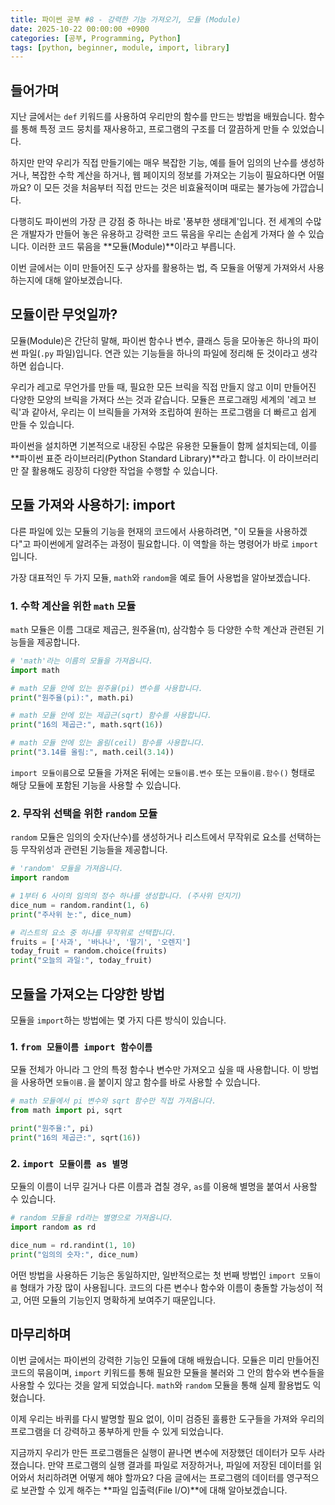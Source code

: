 ```yaml
---
title: 파이썬 공부 #8 - 강력한 기능 가져오기, 모듈 (Module)
date: 2025-10-22 00:00:00 +0900
categories: [공부, Programming, Python]
tags: [python, beginner, module, import, library]
---
```


## 들어가며

지난 글에서는 `def` 키워드를 사용하여 우리만의 함수를 만드는 방법을 배웠습니다. 함수를 통해 특정 코드 뭉치를 재사용하고, 프로그램의 구조를 더 깔끔하게 만들 수 있었습니다.

하지만 만약 우리가 직접 만들기에는 매우 복잡한 기능, 예를 들어 임의의 난수를 생성하거나, 복잡한 수학 계산을 하거나, 웹 페이지의 정보를 가져오는 기능이 필요하다면 어떨까요? 이 모든 것을 처음부터 직접 만드는 것은 비효율적이며 때로는 불가능에 가깝습니다.

다행히도 파이썬의 가장 큰 강점 중 하나는 바로 '풍부한 생태계'입니다. 전 세계의 수많은 개발자가 만들어 놓은 유용하고 강력한 코드 묶음을 우리는 손쉽게 가져다 쓸 수 있습니다. 이러한 코드 묶음을 **모듈(Module)**이라고 부릅니다.

이번 글에서는 이미 만들어진 도구 상자를 활용하는 법, 즉 모듈을 어떻게 가져와서 사용하는지에 대해 알아보겠습니다.

## 모듈이란 무엇일까?

모듈(Module)은 간단히 말해, 파이썬 함수나 변수, 클래스 등을 모아놓은 하나의 파이썬 파일(`.py` 파일)입니다. 연관 있는 기능들을 하나의 파일에 정리해 둔 것이라고 생각하면 쉽습니다.

우리가 레고로 무언가를 만들 때, 필요한 모든 브릭을 직접 만들지 않고 이미 만들어진 다양한 모양의 브릭을 가져다 쓰는 것과 같습니다. 모듈은 프로그래밍 세계의 '레고 브릭'과 같아서, 우리는 이 브릭들을 가져와 조립하여 원하는 프로그램을 더 빠르고 쉽게 만들 수 있습니다.

파이썬을 설치하면 기본적으로 내장된 수많은 유용한 모듈들이 함께 설치되는데, 이를 **파이썬 표준 라이브러리(Python Standard Library)**라고 합니다. 이 라이브러리만 잘 활용해도 굉장히 다양한 작업을 수행할 수 있습니다.

## 모듈 가져와 사용하기: import

다른 파일에 있는 모듈의 기능을 현재의 코드에서 사용하려면, "이 모듈을 사용하겠다"고 파이썬에게 알려주는 과정이 필요합니다. 이 역할을 하는 명령어가 바로 `import`입니다.

가장 대표적인 두 가지 모듈, `math`와 `random`을 예로 들어 사용법을 알아보겠습니다.

### 1. 수학 계산을 위한 `math` 모듈

`math` 모듈은 이름 그대로 제곱근, 원주율(π), 삼각함수 등 다양한 수학 계산과 관련된 기능들을 제공합니다.

```python
# 'math'라는 이름의 모듈을 가져옵니다.
import math

# math 모듈 안에 있는 원주율(pi) 변수를 사용합니다.
print("원주율(pi):", math.pi)

# math 모듈 안에 있는 제곱근(sqrt) 함수를 사용합니다.
print("16의 제곱근:", math.sqrt(16))

# math 모듈 안에 있는 올림(ceil) 함수를 사용합니다.
print("3.14를 올림:", math.ceil(3.14))
```
`import 모듈이름`으로 모듈을 가져온 뒤에는 `모듈이름.변수` 또는 `모듈이름.함수()` 형태로 해당 모듈에 포함된 기능을 사용할 수 있습니다.

### 2. 무작위 선택을 위한 `random` 모듈

`random` 모듈은 임의의 숫자(난수)를 생성하거나 리스트에서 무작위로 요소를 선택하는 등 무작위성과 관련된 기능들을 제공합니다.

```python
# 'random' 모듈을 가져옵니다.
import random

# 1부터 6 사이의 임의의 정수 하나를 생성합니다. (주사위 던지기)
dice_num = random.randint(1, 6)
print("주사위 눈:", dice_num)

# 리스트의 요소 중 하나를 무작위로 선택합니다.
fruits = ['사과', '바나나', '딸기', '오렌지']
today_fruit = random.choice(fruits)
print("오늘의 과일:", today_fruit)
```

## 모듈을 가져오는 다양한 방법

모듈을 `import`하는 방법에는 몇 가지 다른 방식이 있습니다.

### 1. `from 모듈이름 import 함수이름`

모듈 전체가 아니라 그 안의 특정 함수나 변수만 가져오고 싶을 때 사용합니다. 이 방법을 사용하면 `모듈이름.`을 붙이지 않고 함수를 바로 사용할 수 있습니다.

```python
# math 모듈에서 pi 변수와 sqrt 함수만 직접 가져옵니다.
from math import pi, sqrt

print("원주율:", pi)
print("16의 제곱근:", sqrt(16))
```

### 2. `import 모듈이름 as 별명`

모듈의 이름이 너무 길거나 다른 이름과 겹칠 경우, `as`를 이용해 별명을 붙여서 사용할 수 있습니다.

```python
# random 모듈을 rd라는 별명으로 가져옵니다.
import random as rd

dice_num = rd.randint(1, 10)
print("임의의 숫자:", dice_num)
```
어떤 방법을 사용하든 기능은 동일하지만, 일반적으로는 첫 번째 방법인 `import 모듈이름` 형태가 가장 많이 사용됩니다. 코드의 다른 변수나 함수와 이름이 충돌할 가능성이 적고, 어떤 모듈의 기능인지 명확하게 보여주기 때문입니다.

## 마무리하며

이번 글에서는 파이썬의 강력한 기능인 모듈에 대해 배웠습니다. 모듈은 미리 만들어진 코드의 묶음이며, `import` 키워드를 통해 필요한 모듈을 불러와 그 안의 함수와 변수들을 사용할 수 있다는 것을 알게 되었습니다. `math`와 `random` 모듈을 통해 실제 활용법도 익혔습니다.

이제 우리는 바퀴를 다시 발명할 필요 없이, 이미 검증된 훌륭한 도구들을 가져와 우리의 프로그램을 더 강력하고 풍부하게 만들 수 있게 되었습니다.

지금까지 우리가 만든 프로그램들은 실행이 끝나면 변수에 저장했던 데이터가 모두 사라졌습니다. 만약 프로그램의 실행 결과를 파일로 저장하거나, 파일에 저장된 데이터를 읽어와서 처리하려면 어떻게 해야 할까요? 다음 글에서는 프로그램의 데이터를 영구적으로 보관할 수 있게 해주는 **파일 입출력(File I/O)**에 대해 알아보겠습니다.